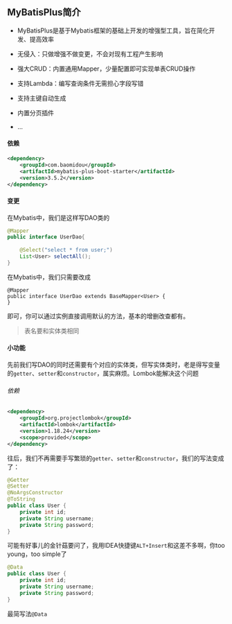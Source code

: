 ## MyBatisPlus简介
- MyBatisPlus是基于Mybatis框架的基础上开发的增强型工具，旨在简化开发、提高效率

- 无侵入：只做增强不做变更，不会对现有工程产生影响
- 强大CRUD：内置通用Mapper，少量配置即可实现单表CRUD操作
- 支持Lambda：编写查询条件无需担心字段写错
- 支持主键自动生成
- 内置分页插件
- ...


#### 依赖
```xml
<dependency>  
    <groupId>com.baomidou</groupId>  
    <artifactId>mybatis-plus-boot-starter</artifactId>  
    <version>3.5.2</version>  
</dependency>
```

#### 变更
在Mybatis中，我们是这样写DAO类的
```java
@Mapper  
public interface UserDao{  
  
    @Select("select * from user;")  
    List<User> selectAll();  
}
```

在Mybatis中，我们只需要改成
```
@Mapper  
public interface UserDao extends BaseMapper<User> {
}
```
即可，你可以通过实例直接调用默认的方法，基本的增删改查都有。
> 表名要和实体类相同

#### 小功能
先前我们写DAO的同时还需要有个对应的实体类，但写实体类时，老是得写变量的`getter`、`setter`和`constructor`，属实麻烦。Lombok能解决这个问题

###### 依赖
```xml
<dependency>  
    <groupId>org.projectlombok</groupId>  
    <artifactId>lombok</artifactId>  
    <version>1.18.24</version>  
    <scope>provided</scope>  
</dependency>
```

往后，我们不再需要手写繁琐的`getter`、`setter`和`constructor`，我们的写法变成了：
```java
@Getter  
@Setter  
@NoArgsConstructor  
@ToString  
public class User {  
    private int id;  
    private String username;  
    private String password;  
}
```

可能有好事儿的金针菇要问了，我用IDEA快捷键`ALT+Insert`和这差不多啊，你too young，too simple了
```java
@Data
public class User {  
    private int id;  
    private String username;  
    private String password;  
}
```
最简写法`@Data`